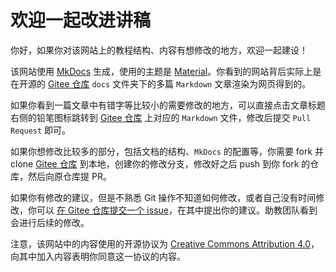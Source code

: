 # 欢迎一起改进讲稿

你好，如果你对该网站上的教程结构、内容有想修改的地方，欢迎一起建设！

该网站使用 [MkDocs](https://www.mkdocs.org) 生成，使用的主题是 [Material](https://github.com/squidfunk/mkdocs-material)。你看到的网站背后实际上是在开源的 [Gitee 仓库](https://gitee.com/thu-flutter-dev/book) `docs` 文件夹下的多篇 `Markdown` 文章渲染为网页得到的。

如果你看到一篇文章中有错字等比较小的需要修改的地方，可以直接点击文章标题右侧的铅笔图标跳转到 [Gitee 仓库](https://gitee.com/thu-flutter-dev/book) 上对应的 `Markdown` 文件，修改后提交 `Pull Request` 即可。

如果你想修改比较多的部分，包括文档的结构、`MkDocs` 的配置等，你需要 fork 并 clone [Gitee 仓库](https://gitee.com/thu-flutter-dev/book) 到本地，创建你的修改分支，修改好之后 push 到你 fork 的仓库，然后向原仓库提 PR。

如果你有修改的建议，但是不熟悉 Git 操作不知道如何修改，或者自己没有时间修改，你可以 [在 Gitee 仓库提交一个 issue](https://gitee.com/thu-flutter-dev/book/issues/new)，在其中提出你的建议。助教团队看到会进行后续的修改。

注意，该网站中的内容使用的开源协议为 [Creative Commons Attribution 4.0](https://gitee.com/thu-flutter-dev/book/blob/main/LICENSE)，向其中加入内容表明你同意这一协议的内容。
